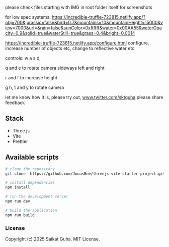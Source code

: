 please check files starting with IMG in root folder itself for screenshots 

for low spec systems: 
https://incredible-truffle-723815.netlify.app/?obj=700&jurassic=false&bird=0.7&mountains=10&mountainHeight=15000&view=7000&url=&rain=false&sunColor=0xffffff&water=0x00AA55&waterOpacity=0.9&solid=true&waterStill=true&grass=0.4&bright=0.0014

https://incredible-truffle-723815.netlify.app/configure.html
configure, increase number of objects etc, change to reflective water etc

controls: w a s d, 

q and e to rotate camera sideways left and right

r and f to increase height

g h, t and y to rotate camera

let me know how it is, please try out, www.twitter.com/sktguha please share feedback

## Stack

- Three.js
- Vite
- Prettier

## Available scripts

```bash
# clone the repository
git clone  https://github.com/JonasBne/threejs-vite-starter-project.git <your-optional-repo-name-here>
```

```bash
# install dependencies
npm install
```

```bash
# run the development server
npm run dev
```

```bash
# build the application
npm run build
```

### License

Copyright (c) 2025 Saikat Guha. MIT License.
